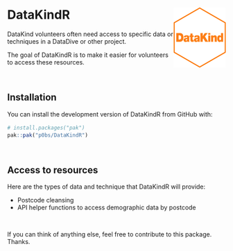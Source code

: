 
<!-- README.md is generated from README.Rmd. Please edit that file -->

# DataKindR <img src='man/figures/logo.png' align="right" height="139" />

<!-- badges: start -->
<!-- badges: end -->

DataKind volunteers often need access to specific data or techniques in
a DataDive or other project.

The goal of DataKindR is to make it easier for volunteers to access
these resources.

<br/>

## Installation

You can install the development version of DataKindR from GitHub with:

``` r
# install.packages("pak")
pak::pak("p0bs/DataKindR")
```

<br/>

## Access to resources

Here are the types of data and technique that DataKindR will provide:

- Postcode cleansing
- API helper functions to access demographic data by postcode

<br/>

If you can think of anything else, feel free to contribute to this
package. Thanks.
